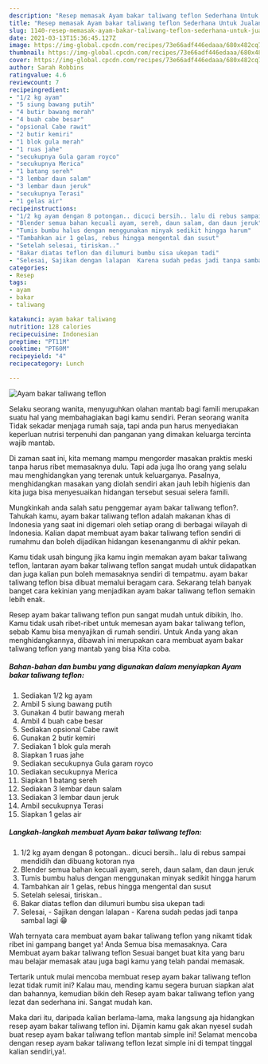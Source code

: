 ```yaml
---
description: "Resep memasak Ayam bakar taliwang teflon Sederhana Untuk Jualan"
title: "Resep memasak Ayam bakar taliwang teflon Sederhana Untuk Jualan"
slug: 1140-resep-memasak-ayam-bakar-taliwang-teflon-sederhana-untuk-jualan
date: 2021-03-13T15:36:45.127Z
image: https://img-global.cpcdn.com/recipes/73e66adf446edaaa/680x482cq70/ayam-bakar-taliwang-teflon-foto-resep-utama.jpg
thumbnail: https://img-global.cpcdn.com/recipes/73e66adf446edaaa/680x482cq70/ayam-bakar-taliwang-teflon-foto-resep-utama.jpg
cover: https://img-global.cpcdn.com/recipes/73e66adf446edaaa/680x482cq70/ayam-bakar-taliwang-teflon-foto-resep-utama.jpg
author: Sarah Robbins
ratingvalue: 4.6
reviewcount: 7
recipeingredient:
- "1/2 kg ayam"
- "5 siung bawang putih"
- "4 butir bawang merah"
- "4 buah cabe besar"
- "opsional Cabe rawit"
- "2 butir kemiri"
- "1 blok gula merah"
- "1 ruas jahe"
- "secukupnya Gula garam royco"
- "secukupnya Merica"
- "1 batang sereh"
- "3 lembar daun salam"
- "3 lembar daun jeruk"
- "secukupnya Terasi"
- "1 gelas air"
recipeinstructions:
- "1/2 kg ayam dengan 8 potongan.. dicuci bersih.. lalu di rebus sampai mendidih dan dibuang kotoran nya"
- "Blender semua bahan kecuali ayam, sereh, daun salam, dan daun jeruk"
- "Tumis bumbu halus dengan menggunakan minyak sedikit hingga harum"
- "Tambahkan air 1 gelas, rebus hingga mengental dan susut"
- "Setelah selesai, tiriskan.."
- "Bakar diatas teflon dan dilumuri bumbu sisa ukepan tadi"
- "Selesai, Sajikan dengan lalapan  Karena sudah pedas jadi tanpa sambal lagi 😁"
categories:
- Resep
tags:
- ayam
- bakar
- taliwang

katakunci: ayam bakar taliwang 
nutrition: 128 calories
recipecuisine: Indonesian
preptime: "PT11M"
cooktime: "PT60M"
recipeyield: "4"
recipecategory: Lunch

---
```



![Ayam bakar taliwang teflon](https://img-global.cpcdn.com/recipes/73e66adf446edaaa/680x482cq70/ayam-bakar-taliwang-teflon-foto-resep-utama.jpg)

Selaku seorang wanita, menyuguhkan olahan mantab bagi famili merupakan suatu hal yang membahagiakan bagi kamu sendiri. Peran seorang  wanita Tidak sekadar menjaga rumah saja, tapi anda pun harus menyediakan keperluan nutrisi terpenuhi dan panganan yang dimakan keluarga tercinta wajib mantab.

Di zaman  saat ini, kita memang mampu mengorder masakan praktis meski tanpa harus ribet memasaknya dulu. Tapi ada juga lho orang yang selalu mau menghidangkan yang terenak untuk keluarganya. Pasalnya, menghidangkan masakan yang diolah sendiri akan jauh lebih higienis dan kita juga bisa menyesuaikan hidangan tersebut sesuai selera famili. 



Mungkinkah anda salah satu penggemar ayam bakar taliwang teflon?. Tahukah kamu, ayam bakar taliwang teflon adalah makanan khas di Indonesia yang saat ini digemari oleh setiap orang di berbagai wilayah di Indonesia. Kalian dapat membuat ayam bakar taliwang teflon sendiri di rumahmu dan boleh dijadikan hidangan kesenanganmu di akhir pekan.

Kamu tidak usah bingung jika kamu ingin memakan ayam bakar taliwang teflon, lantaran ayam bakar taliwang teflon sangat mudah untuk didapatkan dan juga kalian pun boleh memasaknya sendiri di tempatmu. ayam bakar taliwang teflon bisa dibuat memalui beragam cara. Sekarang telah banyak banget cara kekinian yang menjadikan ayam bakar taliwang teflon semakin lebih enak.

Resep ayam bakar taliwang teflon pun sangat mudah untuk dibikin, lho. Kamu tidak usah ribet-ribet untuk memesan ayam bakar taliwang teflon, sebab Kamu bisa menyajikan di rumah sendiri. Untuk Anda yang akan menghidangkannya, dibawah ini merupakan cara membuat ayam bakar taliwang teflon yang mantab yang bisa Kita coba.

<!--inarticleads1-->

##### Bahan-bahan dan bumbu yang digunakan dalam menyiapkan Ayam bakar taliwang teflon:

1. Sediakan 1/2 kg ayam
1. Ambil 5 siung bawang putih
1. Gunakan 4 butir bawang merah
1. Ambil 4 buah cabe besar
1. Sediakan opsional Cabe rawit
1. Gunakan 2 butir kemiri
1. Sediakan 1 blok gula merah
1. Siapkan 1 ruas jahe
1. Sediakan secukupnya Gula garam royco
1. Sediakan secukupnya Merica
1. Siapkan 1 batang sereh
1. Sediakan 3 lembar daun salam
1. Sediakan 3 lembar daun jeruk
1. Ambil secukupnya Terasi
1. Siapkan 1 gelas air




<!--inarticleads2-->

##### Langkah-langkah membuat Ayam bakar taliwang teflon:

1. 1/2 kg ayam dengan 8 potongan.. dicuci bersih.. lalu di rebus sampai mendidih dan dibuang kotoran nya
1. Blender semua bahan kecuali ayam, sereh, daun salam, dan daun jeruk
1. Tumis bumbu halus dengan menggunakan minyak sedikit hingga harum
1. Tambahkan air 1 gelas, rebus hingga mengental dan susut
1. Setelah selesai, tiriskan..
1. Bakar diatas teflon dan dilumuri bumbu sisa ukepan tadi
1. Selesai, - Sajikan dengan lalapan  - Karena sudah pedas jadi tanpa sambal lagi 😁




Wah ternyata cara membuat ayam bakar taliwang teflon yang nikamt tidak ribet ini gampang banget ya! Anda Semua bisa memasaknya. Cara Membuat ayam bakar taliwang teflon Sesuai banget buat kita yang baru mau belajar memasak atau juga bagi kamu yang telah pandai memasak.

Tertarik untuk mulai mencoba membuat resep ayam bakar taliwang teflon lezat tidak rumit ini? Kalau mau, mending kamu segera buruan siapkan alat dan bahannya, kemudian bikin deh Resep ayam bakar taliwang teflon yang lezat dan sederhana ini. Sangat mudah kan. 

Maka dari itu, daripada kalian berlama-lama, maka langsung aja hidangkan resep ayam bakar taliwang teflon ini. Dijamin kamu gak akan nyesel sudah buat resep ayam bakar taliwang teflon mantab simple ini! Selamat mencoba dengan resep ayam bakar taliwang teflon lezat simple ini di tempat tinggal kalian sendiri,ya!.

